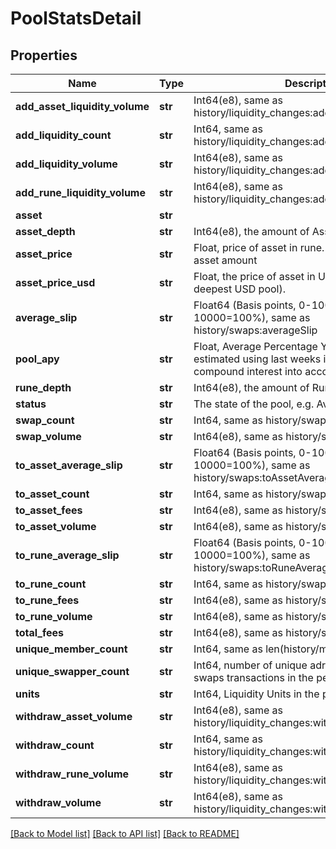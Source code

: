 # PoolStatsDetail

## Properties
Name | Type | Description | Notes
------------ | ------------- | ------------- | -------------
**add_asset_liquidity_volume** | **str** | Int64(e8), same as history/liquidity_changes:addAssetLiquidityVolume | 
**add_liquidity_count** | **str** | Int64, same as history/liquidity_changes:addLiquidityCount | 
**add_liquidity_volume** | **str** | Int64(e8), same as history/liquidity_changes:addLiquidityVolume | 
**add_rune_liquidity_volume** | **str** | Int64(e8), same as history/liquidity_changes:addRuneLiquidityVolume | 
**asset** | **str** |  | 
**asset_depth** | **str** | Int64(e8), the amount of Asset in the pool | 
**asset_price** | **str** | Float, price of asset in rune. I.e. rune amount / asset amount | 
**asset_price_usd** | **str** | Float, the price of asset in USD (based on the deepest USD pool). | 
**average_slip** | **str** | Float64 (Basis points, 0-10000, where 10000&#x3D;100%), same as history/swaps:averageSlip | 
**pool_apy** | **str** | Float, Average Percentage Yield: annual return estimated using last weeks income, taking compound interest into account. | 
**rune_depth** | **str** | Int64(e8), the amount of Rune in the pool | 
**status** | **str** | The state of the pool, e.g. Available, Staged | 
**swap_count** | **str** | Int64, same as history/swaps:totalCount | 
**swap_volume** | **str** | Int64(e8), same as history/swaps:totalVolume | 
**to_asset_average_slip** | **str** | Float64 (Basis points, 0-10000, where 10000&#x3D;100%), same as history/swaps:toAssetAverageSlip | 
**to_asset_count** | **str** | Int64, same as history/swaps:toAssetCount | 
**to_asset_fees** | **str** | Int64(e8), same as history/swaps:toAssetFees | 
**to_asset_volume** | **str** | Int64(e8), same as history/swaps:toAssetVolume | 
**to_rune_average_slip** | **str** | Float64 (Basis points, 0-10000, where 10000&#x3D;100%), same as history/swaps:toRuneAverageSlip | 
**to_rune_count** | **str** | Int64, same as history/swaps:toRuneCount | 
**to_rune_fees** | **str** | Int64(e8), same as history/swaps:toRuneFees | 
**to_rune_volume** | **str** | Int64(e8), same as history/swaps:toRuneVolume | 
**total_fees** | **str** | Int64(e8), same as history/swaps:totalFees | 
**unique_member_count** | **str** | Int64, same as len(history/members?pool&#x3D;POOL) | 
**unique_swapper_count** | **str** | Int64, number of unique adresses that initiated swaps transactions in the period.  | 
**units** | **str** | Int64, Liquidity Units in the pool | 
**withdraw_asset_volume** | **str** | Int64(e8), same as history/liquidity_changes:withdrawAssetVolume | 
**withdraw_count** | **str** | Int64, same as history/liquidity_changes:withdrawCount | 
**withdraw_rune_volume** | **str** | Int64(e8), same as history/liquidity_changes:withdrawRuneVolume | 
**withdraw_volume** | **str** | Int64(e8), same as history/liquidity_changes:withdrawVolume | 

[[Back to Model list]](../README.md#documentation-for-models) [[Back to API list]](../README.md#documentation-for-api-endpoints) [[Back to README]](../README.md)

